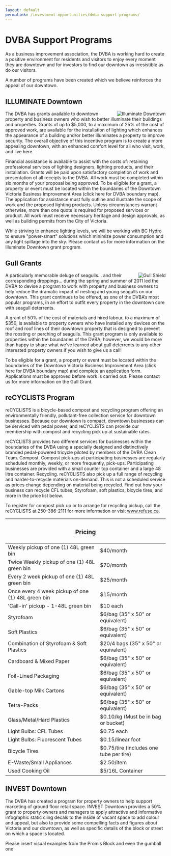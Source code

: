 ```yaml
---
layout: default
permalink: /investment-opportunities/dvba-support-programs/
---
```

# DVBA Support Programs

As a business improvement association, the DVBA is working hard to create a positive environment for residents and visitors to enjoy every moment they are downtown and for investors to find our downtown as irresistible as do our visitors.  

A number of programs have been created which we believe reinforces the appeal of our downtown.

## ILLUMINATE Downtown

<img src="http://www.downtownvictoria.ca/sites/default/files/b-carnegie_library_at_an_angle_best.jpg" alt="Illuminate Downtown" style="float:right;">The DVBA has grants available to downtown property and business owners who wish to better illuminate their buildings and properties. Grants of up to $5,000, to a maximum of 25% of the cost of approved work, are available for the installation of lighting which enhances the appearance of a building and/or better illuminates a property to improve security.  The overall objective of this incentive program is to create a more appealing downtown, with an enhanced comfort level for all who visit, work, and live here.

Financial assistance is available to assist with the costs of: retaining professional services of lighting designers, lighting products, and their installation. Grants will be paid upon satisfactory completion of work and presentation of all receipts to the DVBA.  All work must be completed within six months of your proposal being approved. To be eligible for a grant, a property or event must be located within the boundaries of the Downtown Victoria Business Improvement Area (click here for DVBA boundary map). The application for assistance must fully outline and illustrate the scope of work and the proposed lighting products. Unless circumstances warrant otherwise, more than one quote is required for proposed services or product. All work must receive necessary heritage and design approvals, as well as building permits from the City of Victoria.

While striving to enhance lighting levels, we will be working with BC Hydro to ensure "power-smart" solutions which minimize power consumption and any light spillage into the sky. Please contact us for more information on the Illuminate Downtown grant program.

## Gull Grants

<img src="http://www.downtownvictoria.ca/sites/default/files/1563_gull_grant_cardnew_umbrella.jpg" alt="Gull Shield" style="float:right;">A particularly memorable deluge of seagulls... and their corresponding droppings... during the spring and summer of 2011 led the DVBA to devise a program to work with property and business owners to help reduce the dramatic impact of nesting and young seagulls on our downtown. This grant continues to be offered, as one of the DVBA’s most popular programs, in an effort to outfit every property in the downtown core with seagull deterrents.

A grant of 50% of the cost of materials and hired labour, to a maximum of $350, is available to property owners who have installed any devices on the roof and roof lines of their downtown property that is designed to prevent the roosting or perching of seagulls. This grant program is only available to properties within the boundaries of the DVBA; however, we would be more than happy to share what we’ve learned about gull deterrents to any other interested property owners if you wish to give us a call!

To be eligible for a grant, a property or event must be located within the boundaries of the Downtown Victoria Business Improvement Area (click here for DVBA boundary map) and complete an application form. Applications must be approved before work is carried out.  Please contact us for more information on the Gull Grant.

## reCYCLISTS Program

reCYCLISTS is a bicycle-based compost and recycling program offering an environmentally friendly, pollutant-free collection service for downtown businesses. Because our downtown is compact, downtown businesses can be serviced with pedal power, and reCYCLISTS can provide our membership with compost and recycling pick up at sustainable rates.

reCYCLISTS provides two different services for businesses within the boundaries of the DVBA using a specially designed and distinctively branded pedal-powered tricycle piloted by members of the DVBA Clean Team. 
Compost.  Compost pick-ups at participating businesses are regularly scheduled monthly, weekly, or more frequently, pick-ups.  Participating businesses are provided with a small counter top container and a large 48 litre container. 
Recycling.  reCYCLISTS also pick up a full range of recycling and harder-to-recycle materials on-demand.  This is not a scheduled service as prices change depending on material being recycled. Find out how your business can recycle CFL tubes, Styrofoam, soft plastics, bicycle tires, and more in the price list below.

To register for compost pick up or to arrange for recycling pickup, call the reCYCLISTS at 250-386-2111 for more information or visit www.refuse.ca.

<table><thead><tr><th colspan="2" scope="col">
<h3>
                    Pricing</h3>
</th>
</tr></thead><tbody><tr><td>
                Weekly pickup of one (1) 48L green bin</td>
<td>
                $40/month</td>
</tr><tr><td>
                Twice Weekly pickup of one (1) 48L green bin</td>
<td>
                $70/month</td>
</tr><tr><td>
                Every 2 week pickup of one (1) 48L green bin</td>
<td>
                $25/month</td>
</tr><tr><td>
                Once every 4 week pickup of one (1) 48L green bin</td>
<td>
                $15/month</td>
</tr><tr><td>
                'Call-in' pickup - 1-48L green bin</td>
<td>
                $10 each</td>
</tr><tr><td>
                Styrofoam</td>
<td>
                $6/bag (35" x 50" or equivalent)</td>
</tr><tr><td>
                Soft Plastics</td>
<td>
                $6/bag (35" x 50" or equivalent)</td>
</tr><tr><td>
                Combination of Styrofoam &amp; Soft Plastics</td>
<td>
                $20/4 bags (35" x 50" or equivalent)</td>
</tr><tr><td>
                Cardboard &amp; Mixed Paper</td>
<td>
                $6/bag (35" x 50" or equivalent)</td>
</tr><tr><td>
                Foil-Lined Packaging</td>
<td>
                $6/bag (35" x 50" or equivalent)</td>
</tr><tr><td>
                Gable-top Milk Cartons</td>
<td>
                $6/bag (35" x 50" or equivalent)</td>
</tr><tr><td>
                Tetra-Packs</td>
<td>
                $6/bag (35" x 50" or equivalent)</td>
</tr><tr><td>
                Glass/Metal/Hard Plastics</td>
<td>
                $0.10/kg (Must be in bag or bucket)</td>
</tr><tr><td>
                Light Bulbs: CFL Tubes</td>
<td>
                $0.75 each</td>
</tr><tr><td>
                Light Bulbs: Fluorescent Tubes</td>
<td>
                $0.15/linear foot</td>
</tr><tr><td>
                Bicycle Tires</td>
<td>
                $0.75/tire (includes one tube per tire)</td>
</tr><tr><td>
                E-Waste/Small Appliances</td>
<td>
                $2.50/item</td>
</tr><tr><td>
                Used Cooking Oil</td>
<td>
                $5/16L Container</td>
</tr></tbody></table>

## INVEST Downtown
The DVBA has created a program for property owners to help support marketing of ground floor retail space.  INVEST Downtown provides a 50% grant to property owners and managers to apply attractive and informative infographic static cling decals to the inside of vacant space to add colour and appeal, but also to provide some compelling facts and figures about Victoria and our downtown, as well as specific details of the block or street on which a space is located.     

<span class="needs-review">Please insert visual examples from the Promis Block and even the gumball one </span>